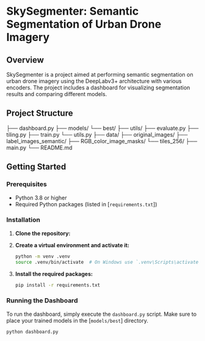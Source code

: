 # SkySegmenter: Semantic Segmentation of Urban Drone Imagery

## Overview

SkySegmenter is a project aimed at performing semantic segmentation on urban drone imagery using the DeepLabv3+ architecture with various encoders. The project includes a dashboard for visualizing segmentation results and comparing different models.

## Project Structure
├── dashboard.py
├── models/
    └── best/
├── utils/
    ├── evaluate.py 
    ├── tiling.py 
    ├── train.py 
    └── utils.py
├── data/ 
    ├── original_images/ 
    ├── label_images_semantic/ 
    ├── RGB_color_image_masks/ 
    └── tiles_256/
├── main.py
└── README.md


## Getting Started

### Prerequisites

- Python 3.8 or higher
- Required Python packages (listed in [`requirements.txt`])

### Installation

1. **Clone the repository:**

2. **Create a virtual environment and activate it:**

    ```sh
    python -m venv .venv
    source .venv/bin/activate  # On Windows use `.venv\Scripts\activate`
    ```

3. **Install the required packages:**

    ```sh
    pip install -r requirements.txt
    ```

### Running the Dashboard

To run the dashboard, simply execute the `dashboard.py` script. Make sure to place your trained models in the [`models/best`] directory.

```sh
python dashboard.py